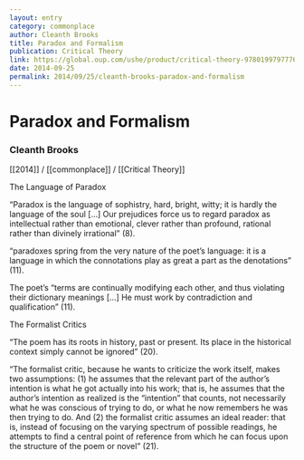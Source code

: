 ```yaml
---
layout: entry
category: commonplace
author: Cleanth Brooks
title: Paradox and Formalism
publication: Critical Theory
link: https://global.oup.com/ushe/product/critical-theory-9780199797776
date: 2014-09-25
permalink: 2014/09/25/cleanth-brooks-paradox-and-formalism
---
```


# Paradox and Formalism

### Cleanth Brooks

[[2014]] / [[commonplace]] / [[Critical Theory]]

The Language of Paradox 

“Paradox is the language of sophistry, hard, bright, witty; it is hardly the language of the soul […] Our prejudices force us to regard paradox as intellectual rather than emotional, clever rather than profound, rational rather than divinely irrational” (8).

“paradoxes spring from the very nature of the poet’s language: it is a language in which the connotations play as great a part as the denotations” (11).

The poet’s “terms are continually modifying each other, and thus violating their dictionary meanings […] He must work by contradiction and qualification” (11).

The Formalist Critics

“The poem has its roots in history, past or present. Its place in the historical context simply cannot be ignored” (20).

“The formalist critic, because he wants to criticize the work itself, makes two assumptions: (1) he assumes that the relevant part of the author’s intention is what he got actually into his work; that is, he assumes that the author’s intention as realized is the “intention” that counts, not necessarily what he was conscious of trying to do, or what he now remembers he was then trying to do. And (2) the formalist critic assumes an ideal reader: that is, instead of focusing on the varying spectrum of possible readings, he attempts to find a central point of reference from which he can focus upon the structure of the poem or novel” (21).


